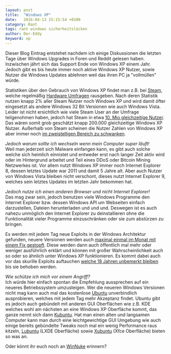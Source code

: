```yaml
---
layout: post
title:  "Windows XP"
date:   2016-04-13 15:15:54 +0100
category: Rant
tags: rant windows sicherheitslücken
author: Der-Eddy
keyword: xp
---
```

Dieser Blog Eintrag entstehet nachdem ich einige Diskussionen die letzten Tage über Windows Upgrades in Foren und Reddit gelesen haben. Inzwischen jährt sich das Support Ende von Windows XP einem Jahr. Jedoch gibt es bis heute immer noch aktive Windows XP Nutzer, sowie Nutzer die Windows Updates ablehnen weil das ihren PC ja "vollmüllen" würde.

Statistiken über den Gebrauch von Windows XP findet man z.B. bei [Steam](http://store.steampowered.com/), welche regelmäßig [Hardware Umfragen](http://store.steampowered.com/hwsurvey/directx/) rausgeben. Nach deren Statistik nutzen knapp 2% aller Steam Nutzer noch Windows XP und wird damit öfter eingesetzt als andere Windows 32 Bit Versionen wie auch Windows Vista. Leider ist nicht ersichtlich wie viele Steam User an der Umfrage teilgenohmen haben, jedoch hat Steam in etwa [10. Mio gleichzeitige Nutzer](http://store.steampowered.com/stats/). Das wären somit grob geschätzt knapp 200.000 gleichzeitige Windows XP Nutzer. Außerhalb von Steam scheinen die Nutzer Zahlen von Windows XP aber immer noch [im zweistelligen Bereich zu schwanken](http://www.heise.de/newsticker/meldung/Windows-XP-immer-noch-dritthaeufigstes-Betriebssystem-3166741.html).

*Jedoch warum sollte ich wechseln wenn mein Computer super läuft!*  
Weil man jederzeit sich Malware einfangen kann, es gibt auch solche welche sich heimlich einnistet und entweder erst nach langer Zeit aktiv wird oder im Hintergrund arbeitet und Teil eines DDoS oder Bitcoin Mining Netzwerkes ist. Vor allem nutzt Windows XP immer noch Internet Explorer 8, dessen letztes Update war 2011 und damit 5 Jahre alt. Aber auch Nutzer von Windows Vista bleiben nicht verschont, dieses nutzt Internet Explorer 9, welches sein letztes Updates im letzten Jahr bekommen hat.

*Jedoch nutze ich einen anderen Browser und nicht Internet Explorer!*  
Das mag zwar sein, jedoch benutzen viele Windows Programme den Internet Explorer bzw. dessen Windows API um Webseiten einfach darzustellen, Dateien herunterladen und und und. Deswegen ist es auch nahezu unmöglich den Internet Explorer zu deinstallieren ohne die Funktionalität vieler Programme einzuschränken oder sie zum abstürzen zu bringen.

Es werden mit jedem Tag neue Exploits in der Windows Architektur gefunden, neuere Versionen werden auch [maximal einmal im Monat mit einem Fix gestopft](https://technet.microsoft.com/de-de/security/bulletin/dn602597.aspx). Diese werden dann auch öffentlich mal mehr oder weniger ausführlich erklärt und können mit großer Wahrscheinlichkeit auch so oder so ähnlich unter Windows XP funktionieren. Es kommt dabei auch vor das skurille Exploits auftauchen [welche 18 Jahren unbemerkt bleiben](http://www.heise.de/security/meldung/Exploit-bringt-Nutzer-aller-Windows-Versionen-in-Gefahr-2457372.html) bis sie behoben werden.

*Wie schütze ich mich vor einem Angriff?*  
Ich würde hier einfach spontan die Empfehlung aussprechen auf ein neueres Betriebssystem umzusteigen. Wer die neueren Windows Versionen nicht mag kann auch mal das kostenlose [Ubuntu](http://www.ubuntu.com/) unverbindlich ausprobieren, welches mit jedem Tag mehr Akzeptanz findet. Ubuntu gibt es jedoch auch gebündelt mit anderen GUI Oberflächen wie z.B. KDE welches wohl am nächsten an eine Windows XP Oberfläche kommt, das ganze nennt sich dann [Kubuntu](https://www.kubuntu.org/). Hat man einen alten und langsamen Computer kann man durch eine leichtgewichtige GUI Umgebung wie auch einige bereits gebündelte Tweaks noch mal ein wenig Performance raus kitzeln, [Lubuntu](http://lubuntu.net/) (LXDE Oberfläche) sowie [Xubuntu](http://xubuntu.org/) (Xfce Oberfläche) bieten so was an.

Oder könnt ihr euch noch an [WinNuke](https://en.wikipedia.org/wiki/WinNuke) erinnern?

